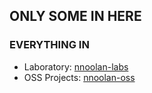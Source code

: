 ## ONLY SOME IN HERE

### EVERYTHING IN 
- Laboratory: [nnoolan-labs](https://github.com/nnolan-labs) 
- OSS Projects: [nnoolan-oss](https://github.com/nnolan-oss)
